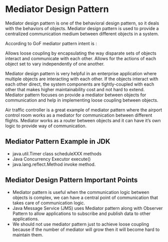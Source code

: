 # Mediator Design Pattern

Mediator design pattern is one of the behavioral design pattern, so it deals with the behaviors of objects. Mediator
design pattern is used to provide a centralized communication medium between different objects in a system.

According to GoF mediator pattern intent is :

Allows loose coupling by encapsulating the way disparate sets of objects interact and communicate with each other.
Allows for the actions of each object set to vary independently of one another.

Mediator design pattern is very helpful in an enterprise application where multiple objects are interacting with each
other. If the objects interact with each other direct, the system components are tightly-coupled with each other that
makes higher maintainability cost and not hard to extend.
Mediator pattern focuses on provide a mediator between objects for communication and help in implementing loose coupling
between objects.

Air traffic controller is a great example of mediator pattern where the airport control room works as a mediator for
communication between different flights. Mediator works as a router between objects and it can have it’s own logic to
provide way of communication.

## Mediator Pattern Example in JDK

- java.util.Timer class scheduleXXX methods
- Java Concurrency Executor execute()
- java.lang.reflect.Method invoke method.

## Mediator Design Pattern Important Points

- Mediator pattern is useful when the communication logic between objects is complex, we can have a central point of
  communication that takes care of communication logic.
- Java Message Service (JMS) uses Mediator pattern along with Observer Pattern to allow applications to subscribe and
  publish data to other applications.
- We should not use mediator pattern just to achieve loose coupling because if the number of mediator will grow then it
  will become hard to maintain them.